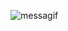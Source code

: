 ![messagif](https://github.com/ycho234/ycho234/assets/100493820/7487d92f-3270-40e8-b2ca-d361beaf8fd0)

